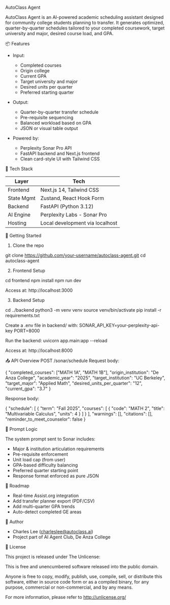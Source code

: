 AutoClass Agent

AutoClass Agent is an AI-powered academic scheduling assistant designed for community college students planning to transfer. It generates optimized, quarter-by-quarter schedules tailored to your completed coursework, target university and major, desired course load, and GPA.

📦 Features

- Input:
  - Completed courses
  - Origin college
  - Current GPA
  - Target university and major
  - Desired units per quarter
  - Preferred starting quarter

- Output:
  - Quarter-by-quarter transfer schedule
  - Pre-requisite sequencing
  - Balanced workload based on GPA
  - JSON or visual table output

- Powered by:
  - Perplexity Sonar Pro API
  - FastAPI backend and Next.js frontend
  - Clean card-style UI with Tailwind CSS

🧪 Tech Stack

| Layer       | Tech                                   |
|-------------|----------------------------------------|
| Frontend    | Next.js 14, Tailwind CSS               |
| State Mgmt  | Zustand, React Hook Form               |
| Backend     | FastAPI (Python 3.12)                  |
| AI Engine   | Perplexity Labs - Sonar Pro            |
| Hosting     | Local development via localhost        |

🚀 Getting Started
1. Clone the repo

git clone https://github.com/your-username/autoclass-agent.git
cd autoclass-agent

2. Frontend Setup

cd frontend
npm install
npm run dev

Access at: http://localhost:3000

3. Backend Setup

cd ../backend
python3 -m venv venv
source venv/bin/activate
pip install -r requirements.txt

Create a .env file in backend/ with:
SONAR_API_KEY=your-perplexity-api-key
PORT=8000

Run the backend:
uvicorn app.main:app --reload

Access at: http://localhost:8000

📤 API Overview
POST /sonar/schedule
Request body:

{
  "completed_courses": ["MATH 1A", "MATH 1B"],
  "origin_institution": "De Anza College",
  "academic_year": "2025",
  "target_institution": "UC Berkeley",
  "target_major": "Applied Math",
  "desired_units_per_quarter": "12",
  "current_gpa": "3.7"
}

Response body:

{
  "schedule": [
    {
      "term": "Fall 2025",
      "courses": [
        {
          "code": "MATH 2",
          "title": "Multivariable Calculus",
          "units": 4
        }
      ]
    }
  ],
  "warnings": [],
  "citations": [],
  "reminder_to_meet_counselor": false
}

🧠 Prompt Logic

The system prompt sent to Sonar includes:
- Major & institution articulation requirements
- Pre-requisite enforcement
- Unit load cap (from user)
- GPA-based difficulty balancing
- Preferred quarter starting point
- Response format enforced as pure JSON

📌 Roadmap

- Real-time Assist.org integration
- Add transfer planner export (PDF/CSV)
- Add multi-quarter GPA trends
- Auto-detect completed GE areas

👤 Author

- Charles Lee (charleslee@autoclass.ai)
- Project part of AI Agent Club, De Anza College

📄 License

This project is released under The Unlicense:

This is free and unencumbered software released into the public domain.

Anyone is free to copy, modify, publish, use, compile, sell, or
distribute this software, either in source code form or as a compiled
binary, for any purpose, commercial or non-commercial, and by any
means.

For more information, please refer to http://unlicense.org/


